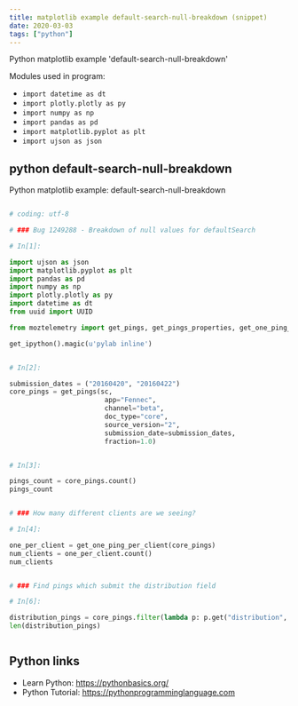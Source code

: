 ```yaml
---
title: matplotlib example default-search-null-breakdown (snippet)
date: 2020-03-03
tags: ["python"]
---
```

Python matplotlib example 'default-search-null-breakdown'


Modules used in program: 
* `import datetime as dt`
* `import plotly.plotly as py`
* `import numpy as np`
* `import pandas as pd`
* `import matplotlib.pyplot as plt`
* `import ujson as json`

## python default-search-null-breakdown

Python matplotlib example: default-search-null-breakdown

```python

# coding: utf-8

# ### Bug 1249288 - Breakdown of null values for defaultSearch

# In[1]:

import ujson as json
import matplotlib.pyplot as plt
import pandas as pd
import numpy as np
import plotly.plotly as py
import datetime as dt
from uuid import UUID

from moztelemetry import get_pings, get_pings_properties, get_one_ping_per_client, get_clients_history

get_ipython().magic(u'pylab inline')


# In[2]:

submission_dates = ("20160420", "20160422")
core_pings = get_pings(sc,
                        app="Fennec",
                        channel="beta",
                        doc_type="core",
                        source_version="2",
                        submission_date=submission_dates,
                        fraction=1.0)


# In[3]:

pings_count = core_pings.count()
pings_count


# ### How many different clients are we seeing?

# In[4]:

one_per_client = get_one_ping_per_client(core_pings)
num_clients = one_per_client.count()
num_clients


# ### Find pings which submit the distribution field

# In[6]:

distribution_pings = core_pings.filter(lambda p: p.get("distribution", None) != None)                               .collect()
len(distribution_pings)



```

## Python links

- Learn Python: https://pythonbasics.org/
- Python Tutorial: https://pythonprogramminglanguage.com
